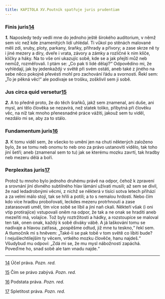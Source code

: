 ```yaml
---
title: KAPITOLA XV.Poutník spatřuje juris prudentiam
---
```


### Finis juris[14](./resources/undefined)

**_1._** Naposledy tedy vedli mne do jednoho ještě širokého auditorium, v němž sem víc než kde znamenitých lidí uhlédal. Ti vůkol po stěnách malované měli zdi, sruby, ploty, parkany, šraňky, příhrady a přívory; a zase skrze ně ty i jiné mezery a díry, dveře i vrata, závory a zámky a rozličné k nim klíče, klíčky a háky. Na to vše oni ukazujíc sobě, kde se a jak přejíti můž neb nemůž, rozměřovali. I ptám se: „Co pak ti lidé dělají?“ Odpovědíno mi, že vyhlédají, jak by jedenkaždý v světě při svém ostáti, aneb také z jiného na sebe něco pokojně převésti mohl pro zachování řádu a svornosti. Řekl sem: „To je pěkná věc!“ ale podívaje se trošku, zošklivil sem ji sobě.

### Jus circa quid versetur[15](./resources/undefined)

**_2._** A to předně proto, že do těch šraňků, jakž sem znamenal, ani duše, ani mysl, ani tělo člověka se nezavírá, než statek toliko, příbytná při člověku věc, na níž tak mnoho přenesnadné práce vážiti, jakouž sem tu viděl, nezdálo mi se, aby za to stálo.

### Fundamentum juris[16](./resources/undefined)

**_3._** K tomu viděl sem, že všecko to umění jen na chuti některých založeno bylo, že se tomu neb onomu to neb ono za právo ustanoviti vidělo, tak toho jiní šetří; aneb (znamenal sem to tu) jak se kterému mozku zavrtí, tak hradby neb mezeru dělá a boří.

### Perplexitas juris[17](./resources/undefined)

Protož tu mnoho bylo jednoho druhému právě na odpor, čehož k zpravení a srovnání jiní divného subtilného hlav lámání užívati musili; až sem se divil, že nad ledadrobnými věcmi, z nichž se některá v tisíci sotva letech přihází a za velmi málo stojí, tak se hříli a potili; a to s nemalou hrdostí. Nebo čím kdo více hradbu probořovati, leckdes mezeru protrhnouti a zase zatarasovati uměl, tím více sobě se líbil a jiní naň ckali. Někteří však (i oni vtip protírajíce) vstupovali oněm na odpor, že tak a ne onak se hraditi aneb mezeřiti má, volajíce. Tož byly roztržitosti a hádky, a rozstoupíce se maloval ten tak, onen onak, každý k sobě diváky vábě. A já laškování tomu se nadívaje a hlavou zatřasa, „pospěšme odtud, již mne tu teskno,“ řekl sem. A tlumočník mi s hněvem: „Také-li se pak tobě v tom světě co líbiti bude? I nejušlechtilejším ty věcem, vrtkého mozku člověče, hanu najdeš.“ Všudybud mu odpoví: „Zdá mi se, že mu mysl nábožností zapáchá. Poveďme ho, snad sobě ale tam vnadu najde.“

* * *

[14](./resources/undefined) Účel práva. _Pozn. red._

[15](./resources/undefined) Čím se právo zabývá. _Pozn. red._

[16](./resources/undefined) Podstata práva. _Pozn. red._

[17](./resources/undefined) Spletitost práva. _Pozn. red._
